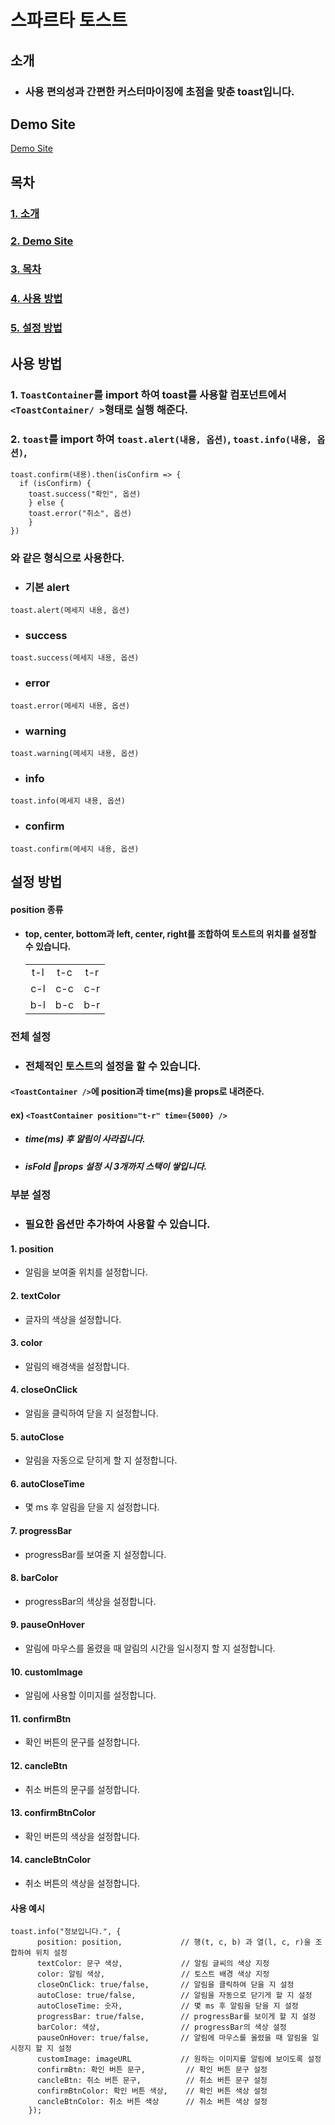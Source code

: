 # 스파르타 토스트

## 소개

- ### 사용 편의성과 간편한 커스터마이징에 초점을 맞춘 toast입니다.


## Demo Site

[Demo Site](https://first-sparta-open-source-library.vercel.app)

## 목차

### [1. 소개](#소개)

### [2. Demo Site](#demo-site)

### [3. 목차](#목차)

### [4. 사용 방법](#사용-방법)

### [5. 설정 방법](#설정-방법)

## 사용 방법

### 1. `ToastContainer`를 import 하여 toast를 사용할 컴포넌트에서 `<ToastContainer/ >`형태로 실행 해준다.

### 2. `toast`를 import 하여 `toast.alert(내용, 옵션)`, `toast.info(내용, 옵션)`,

```
toast.confirm(내용).then(isConfirm => {
  if (isConfirm) {
    toast.success("확인", 옵션)
    } else {
    toast.error("취소", 옵션)
    }
})
```

### 와 같은 형식으로 사용한다.

- ### 기본 alert

```
toast.alert(메세지 내용, 옵션)
```

- ### success

```
toast.success(메세지 내용, 옵션)
```

- ### error

```
toast.error(메세지 내용, 옵션)
```

- ### warning

```
toast.warning(메세지 내용, 옵션)
```

- ### info

```
toast.info(메세지 내용, 옵션)
```

- ### confirm

```
toast.confirm(메세지 내용, 옵션)
```

## 설정 방법

#### position 종류

- #### top, center, bottom과 left, center, right를 조합하여 토스트의 위치를 설정할 수 있습니다.
  |     |     |     |
  | :-: | :-: | :-: |
  | t-l | t-c | t-r |
  | c-l | c-c | c-r |
  | b-l | b-c | b-r |

### 전체 설정

- ### 전체적인 토스트의 설정을 할 수 있습니다.

#### `<ToastContainer />`에 position과 time(ms)을 props로 내려준다. <br/>

#### ex) `<ToastContainer position="t-r" time={5000} />`<br/>

- ##### time(ms) 후 알림이 사라집니다.
- ##### isFold props 설정 시 3개까지 스택이 쌓입니다.

### 부분 설정

- ### 필요한 옵션만 추가하여 사용할 수 있습니다.

#### 1. position

- 알림을 보여줄 위치를 설정합니다.

#### 2. textColor

- 글자의 색상을 설정합니다.

#### 3. color

- 알림의 배경색을 설정합니다.

#### 4. closeOnClick

- 알림을 클릭하여 닫을 지 설정합니다.

#### 5. autoClose

- 알림을 자동으로 닫히게 할 지 설정합니다.

#### 6. autoCloseTime

- 몇 ms 후 알림을 닫을 지 설정합니다.

#### 7. progressBar

- progressBar를 보여줄 지 설정합니다.

#### 8. barColor

- progressBar의 색상을 설정합니다.

#### 9. pauseOnHover

- 알림에 마우스를 올렸을 때 알림의 시간을 일시정지 할 지 설정합니다.

#### 10. customImage

- 알림에 사용할 이미지를 설정합니다.

#### 11. confirmBtn

- 확인 버튼의 문구를 설정합니다.

#### 12. cancleBtn

- 취소 버튼의 문구를 설정합니다.

#### 13. confirmBtnColor

- 확인 버튼의 색상을 설정합니다.

#### 14. cancleBtnColor

- 취소 버튼의 색상을 설정합니다.

#### 사용 예시

```
toast.info("정보입니다.", {
      position: position,             // 행(t, c, b) 과 열(l, c, r)을 조합하여 위치 설정
      textColor: 문구 색상,             // 알림 글씨의 색상 지정
      color: 알림 색상,                 // 토스트 배경 색상 지정
      closeOnClick: true/false,       // 알림을 클릭하여 닫을 지 설정
      autoClose: true/false,          // 알림을 자동으로 닫기게 할 지 설정
      autoCloseTime: 숫자,             // 몇 ms 후 알림을 닫을 지 설정
      progressBar: true/false,        // progressBar를 보이게 할 지 설정
      barColor: 색상,                  // progressBar의 색상 설정
      pauseOnHover: true/false,       // 알림에 마우스를 올렸을 때 알림을 일시정지 할 지 설정
      customImage: imageURL           // 원하는 이미지를 알림에 보이도록 설정
      confirmBtn: 확인 버튼 문구,         // 확인 버튼 문구 설정
      cancleBtn: 취소 버튼 문구,          // 취소 버튼 문구 설정
      confirmBtnColor: 확인 버튼 색상,    // 확인 버튼 색상 설정
      cancleBtnColor: 취소 버튼 색상      // 취소 버튼 색상 설정
    });
```
